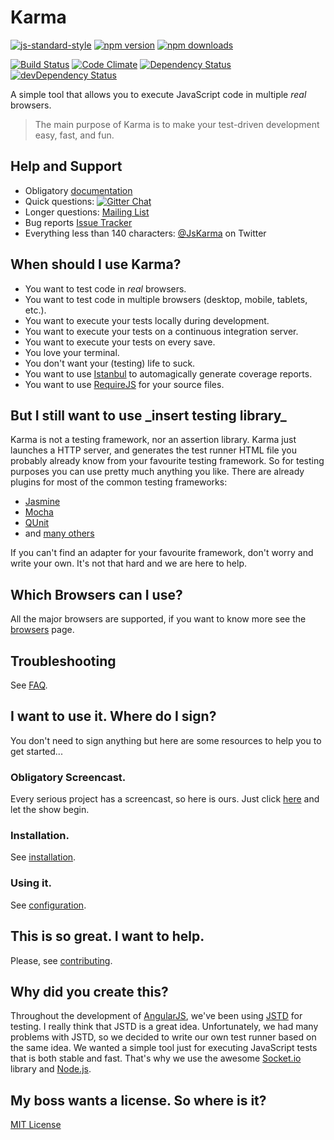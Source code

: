 # Karma
[![js-standard-style](https://img.shields.io/badge/code%20style-standard-brightgreen.svg?style=flat-square)](https://github.com/karma-runner/karma) [![npm version](https://img.shields.io/npm/v/karma.svg?style=flat-square)](https://www.npmjs.com/package/karma) [![npm downloads](https://img.shields.io/npm/dm/karma.svg?style=flat-square)](https://www.npmjs.com/package/karma)

[![Build Status](https://img.shields.io/travis/karma-runner/karma/master.svg?style=flat-square)](https://travis-ci.org/karma-runner/karma) [![Code Climate](https://img.shields.io/codeclimate/github/karma-runner/karma.svg?style=flat-square)](https://codeclimate.com/github/karma-runner/karma) [![Dependency Status](https://img.shields.io/david/karma-runner/karma.svg?style=flat-square)](https://david-dm.org/karma-runner/karma) [![devDependency Status](https://img.shields.io/david/dev/karma-runner/karma.svg?style=flat-square)](https://david-dm.org/karma-runner/karma#info=devDependencies)

A simple tool that allows you to execute JavaScript code in multiple
_real_ browsers.

> The main purpose of Karma is to make your test-driven development easy,
>  fast, and fun.


## Help and Support

* Obligatory [documentation]
* Quick questions:
[![Gitter Chat](https://img.shields.io/badge/GITTER-join%20chat-green.svg?style=flat-square)](https://gitter.im/karma-runner/karma)
* Longer questions: [Mailing List]
* Bug reports [Issue Tracker]
* Everything less than 140 characters: [@JsKarma] on Twitter



## When should I use Karma?

* You want to test code in *real* browsers.
* You want to test code in multiple browsers (desktop, mobile,
  tablets, etc.).
* You want to execute your tests locally during development.
* You want to execute your tests on a continuous integration server.
* You want to execute your tests on every save.
* You love your terminal.
* You don't want your (testing) life to suck.
* You want to use [Istanbul] to automagically generate coverage
  reports.
* You want to use [RequireJS] for your source files.


## But I still want to use \_insert testing library\_

Karma is not a testing framework, nor an assertion library.
Karma just launches a HTTP server, and generates the test runner HTML file you probably already know from your favourite testing framework.
So for testing purposes you can use pretty much anything you like. There are already plugins for most of the common testing frameworks:

* [Jasmine]
* [Mocha]
* [QUnit]
* and [many others](https://www.npmjs.org/browse/keyword/karma-adapter)

If you can't find an adapter for your favourite framework, don't worry and write your own.
It's not that hard and we are here to help.


## Which Browsers can I use?

All the major browsers are supported, if you want to know more see the
[browsers] page.


## Troubleshooting
See [FAQ](https://karma-runner.github.io/0.12/intro/faq.html).


## I want to use it. Where do I sign?

You don't need to sign anything but here are some resources to help
you to get started...


### Obligatory Screencast.

Every serious project has a screencast, so here is ours.  Just click
[here] and let the show begin.


### Installation.

See [installation](https://karma-runner.github.io/0.12/intro/installation.html).


### Using it.

See [configuration](https://karma-runner.github.io/0.12/intro/configuration.html).


## This is so great. I want to help.

Please, see
[contributing](https://karma-runner.github.io/0.12/dev/contributing.html).


## Why did you create this?

Throughout the development of [AngularJS], we've been using [JSTD] for
testing. I really think that JSTD is a great idea. Unfortunately, we
had many problems with JSTD, so we decided to write our own test
runner based on the same idea. We wanted a simple tool just for
executing JavaScript tests that is both stable and fast. That's why we
use the awesome [Socket.io] library and [Node.js].


## My boss wants a license. So where is it?
[MIT License](./LICENSE)


[AngularJS]: https://angularjs.org/
[JSTD]: https://code.google.com/p/js-test-driver/
[Socket.io]: http://socket.io/
[Node.js]: http://nodejs.org/
[Jasmine]: https://github.com/karma-runner/karma-jasmine
[Mocha]: https://github.com/karma-runner/karma-mocha
[QUnit]: https://github.com/karma-runner/karma-qunit
[here]: https://www.youtube.com/watch?v=MVw8N3hTfCI
[Mailing List]: https://groups.google.com/forum/#!forum/karma-users
[Issue Tracker]: https://github.com/karma-runner/karma/issues
[@JsKarma]: https://twitter.com/JsKarma
[RequireJS]: http://requirejs.org/
[Istanbul]: https://github.com/gotwarlost/istanbul

[browsers]: https://karma-runner.github.io/0.12/config/browsers.html
[documentation]: https://karma-runner.github.io
